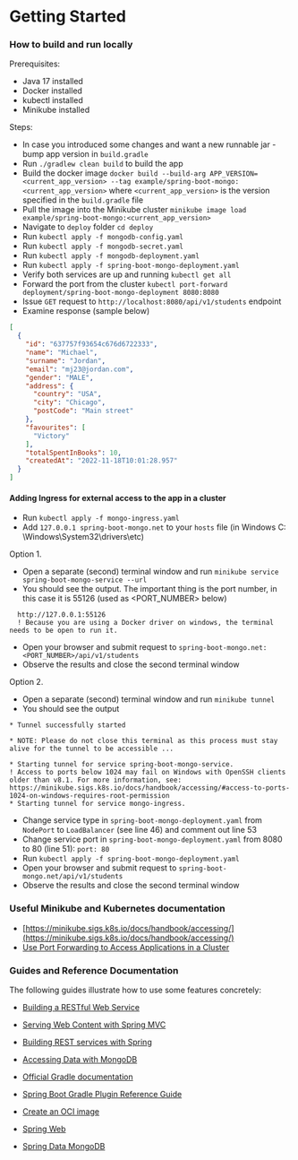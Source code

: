 # Getting Started

### How to build and run locally

Prerequisites:

* Java 17 installed
* Docker installed
* kubectl installed
* Minikube installed

Steps:

* In case you introduced some changes and want a new runnable jar - bump app version
  in `build.gradle`
* Run `./gradlew clean build` to build the app
* Build the docker
  image `docker build --build-arg APP_VERSION=<current_app_version> --tag example/spring-boot-mongo:<current_app_version>`
  where `<current_app_version>` is the version specified in the `build.gradle` file
* Pull the image into the Minikube
  cluster `minikube image load example/spring-boot-mongo:<current_app_version>`
* Navigate to `deploy` folder `cd deploy`
* Run `kubectl apply -f mongodb-config.yaml`
* Run `kubectl apply -f mongodb-secret.yaml`
* Run `kubectl apply -f mongodb-deployment.yaml`
* Run `kubectl apply -f spring-boot-mongo-deployment.yaml`
* Verify both services are up and running `kubectl get all`
* Forward the port from the
  cluster `kubectl port-forward deployment/spring-boot-mongo-deployment 8080:8080`
* Issue `GET` request to `http://localhost:8080/api/v1/students` endpoint
* Examine response (sample below)

```json
[
  {
    "id": "637757f93654c676d6722333",
    "name": "Michael",
    "surname": "Jordan",
    "email": "mj23@jordan.com",
    "gender": "MALE",
    "address": {
      "country": "USA",
      "city": "Chicago",
      "postCode": "Main street"
    },
    "favourites": [
      "Victory"
    ],
    "totalSpentInBooks": 10,
    "createdAt": "2022-11-18T10:01:28.957"
  }
]
```

#### Adding Ingress for external access to the app in a cluster

* Run `kubectl apply -f mongo-ingress.yaml`
* Add `127.0.0.1 spring-boot-mongo.net` to your `hosts` file (in Windows C:
  \Windows\System32\drivers\etc)

Option 1.

* Open a separate (second) terminal window and
  run `minikube service spring-boot-mongo-service --url`
* You should see the output. The important thing is the port number, in this case it is 55126 (used
  as <PORT_NUMBER> below)

``` shell
  http://127.0.0.1:55126
  ! Because you are using a Docker driver on windows, the terminal needs to be open to run it.
```

* Open your browser and submit request to `spring-boot-mongo.net:<PORT_NUMBER>/api/v1/students`
* Observe the results and close the second terminal window

Option 2.

* Open a separate (second) terminal window and run `minikube tunnel`
* You should see the output

``` shell
* Tunnel successfully started

* NOTE: Please do not close this terminal as this process must stay alive for the tunnel to be accessible ...

* Starting tunnel for service spring-boot-mongo-service.
! Access to ports below 1024 may fail on Windows with OpenSSH clients older than v8.1. For more information, see: https://minikube.sigs.k8s.io/docs/handbook/accessing/#access-to-ports-1024-on-windows-requires-root-permission
* Starting tunnel for service mongo-ingress.
```

* Change service type in `spring-boot-mongo-deployment.yaml` from `NodePort` to `LoadBalancer` (see
  line 46) and comment out line 53
* Change service port in `spring-boot-mongo-deployment.yaml` from 8080 to 80 (line 51): `port: 80`
* Run `kubectl apply -f spring-boot-mongo-deployment.yaml`
* Open your browser and submit request to `spring-boot-mongo.net/api/v1/students`
* Observe the results and close the second terminal window

### Useful Minikube and Kubernetes documentation

* [https://minikube.sigs.k8s.io/docs/handbook/accessing/](https://minikube.sigs.k8s.io/docs/handbook/accessing/)
* [Use Port Forwarding to Access Applications in a Cluster](https://kubernetes.io/docs/tasks/access-application-cluster/port-forward-access-application-cluster/)

### Guides and Reference Documentation

The following guides illustrate how to use some features concretely:

* [Building a RESTful Web Service](https://spring.io/guides/gs/rest-service/)
* [Serving Web Content with Spring MVC](https://spring.io/guides/gs/serving-web-content/)
* [Building REST services with Spring](https://spring.io/guides/tutorials/rest/)
* [Accessing Data with MongoDB](https://spring.io/guides/gs/accessing-data-mongodb/)

* [Official Gradle documentation](https://docs.gradle.org)
* [Spring Boot Gradle Plugin Reference Guide](https://docs.spring.io/spring-boot/docs/2.7.5/gradle-plugin/reference/html/)
* [Create an OCI image](https://docs.spring.io/spring-boot/docs/2.7.5/gradle-plugin/reference/html/#build-image)
* [Spring Web](https://docs.spring.io/spring-boot/docs/2.7.5/reference/htmlsingle/#web)
* [Spring Data MongoDB](https://docs.spring.io/spring-boot/docs/2.7.5/reference/htmlsingle/#data.nosql.mongodb)
